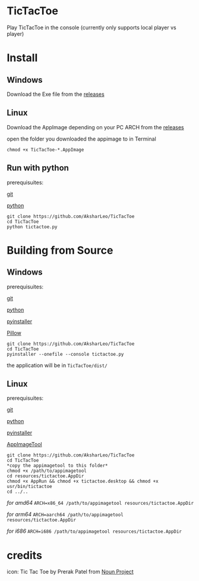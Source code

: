 # TicTacToe
Play TicTacToe in the console (currently only supports local player vs player)




# Install

## Windows

Download the Exe file from the [releases](https://github.com/AksharLeo/TicTacToe/releases/latest)


## Linux

Download the AppImage depending on your PC ARCH from the [releases](https://github.com/AksharLeo/TicTacToe/releases/latest)

open the folder you downloaded the appimage to in Terminal

```
chmod +x TicTacToe-*.AppImage
``` 


## Run with python
prerequisuites:

[git](https://git-scm.com/downloads)

[python](https://www.python.org/downloads/)

```
git clone https://github.com/AksharLeo/TicTacToe
cd TicTacToe
python tictactoe.py
```


# Building from Source

## Windows
prerequisuites:

[git](https://git-scm.com/downloads)

[python](https://www.python.org/downloads/)

[pyinstaller](https://pypi.org/project/pyinstaller/)

[Pillow](https://pypi.org/project/Pillow/)

```
git clone https://github.com/AksharLeo/TicTacToe
cd TicTacToe
pyinstaller --onefile --console tictactoe.py
```

the application will be in `TicTacToe/dist/`


## Linux

prerequisuites:

[git](https://git-scm.com/downloads)

[python](https://www.python.org/downloads/)

[pyinstaller](https://pypi.org/project/pyinstaller/)

[AppImageTool](https://github.com/AppImage/AppImageKit)

```
git clone https://github.com/AksharLeo/TicTacToe
cd TicTacToe
*copy the appimagetool to this folder*
chmod +x /path/to/appimagetool
cd resources/tictactoe.AppDir
chmod +x AppRun && chmod +x tictactoe.desktop && chmod +x usr/bin/tictactoe
cd ../..
```

*for amd64*
```ARCH=x86_64 /path/to/appimagetool resources/tictactoe.AppDir```

*for arm64*
```ARCH=aarch64 /path/to/appimagetool resources/tictactoe.AppDir```

*for i686*
```ARCH=i686 /path/to/appimagetool resources/tictactoe.AppDir```


# credits
icon: Tic Tac Toe by Prerak Patel from <a href="https://thenounproject.com/browse/icons/term/tic-tac-toe/" target="_blank" title="Tic Tac Toe Icons">Noun Project</a>
